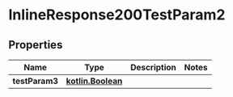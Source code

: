 # InlineResponse200TestParam2

## Properties
Name | Type | Description | Notes
------------ | ------------- | ------------- | -------------
**testParam3** | [**kotlin.Boolean**](.md) |  | 
